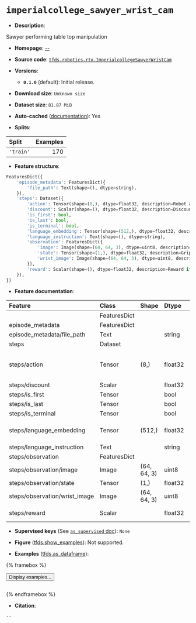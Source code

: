 <div itemscope itemtype="http://schema.org/Dataset">
  <div itemscope itemprop="includedInDataCatalog" itemtype="http://schema.org/DataCatalog">
    <meta itemprop="name" content="TensorFlow Datasets" />
  </div>
  <meta itemprop="name" content="imperialcollege_sawyer_wrist_cam" />
  <meta itemprop="description" content="Sawyer performing table top manipulation&#10;&#10;To use this dataset:&#10;&#10;```python&#10;import tensorflow_datasets as tfds&#10;&#10;ds = tfds.load(&#x27;imperialcollege_sawyer_wrist_cam&#x27;, split=&#x27;train&#x27;)&#10;for ex in ds.take(4):&#10;  print(ex)&#10;```&#10;&#10;See [the guide](https://www.tensorflow.org/datasets/overview) for more&#10;informations on [tensorflow_datasets](https://www.tensorflow.org/datasets).&#10;&#10;" />
  <meta itemprop="url" content="https://www.tensorflow.org/datasets/catalog/imperialcollege_sawyer_wrist_cam" />
  <meta itemprop="sameAs" content="--" />
  <meta itemprop="citation" content="--" />
</div>

# `imperialcollege_sawyer_wrist_cam`


*   **Description**:

Sawyer performing table top manipulation

*   **Homepage**: [--](--)

*   **Source code**:
    [`tfds.robotics.rtx.ImperialcollegeSawyerWristCam`](https://github.com/tensorflow/datasets/tree/master/tensorflow_datasets/robotics/rtx/rtx.py)

*   **Versions**:

    *   **`0.1.0`** (default): Initial release.

*   **Download size**: `Unknown size`

*   **Dataset size**: `81.87 MiB`

*   **Auto-cached**
    ([documentation](https://www.tensorflow.org/datasets/performances#auto-caching)):
    Yes

*   **Splits**:

Split     | Examples
:-------- | -------:
`'train'` | 170

*   **Feature structure**:

```python
FeaturesDict({
    'episode_metadata': FeaturesDict({
        'file_path': Text(shape=(), dtype=string),
    }),
    'steps': Dataset({
        'action': Tensor(shape=(8,), dtype=float32, description=Robot action, consists of 3x delta position in EEF frame, 3x delta ZYX euler angles, 1x gripper open/close, 1x terminate episode.),
        'discount': Scalar(shape=(), dtype=float32, description=Discount if provided, default to 1.),
        'is_first': bool,
        'is_last': bool,
        'is_terminal': bool,
        'language_embedding': Tensor(shape=(512,), dtype=float32, description=Kona language embedding. See https://tfhub.dev/google/universal-sentence-encoder-large/5),
        'language_instruction': Text(shape=(), dtype=string),
        'observation': FeaturesDict({
            'image': Image(shape=(64, 64, 3), dtype=uint8, description=Main camera RGB observation (same as wrist in our case).),
            'state': Tensor(shape=(1,), dtype=float32, description=Gripper state (opened or closed)),
            'wrist_image': Image(shape=(64, 64, 3), dtype=uint8, description=Wrist camera RGB observation.),
        }),
        'reward': Scalar(shape=(), dtype=float32, description=Reward if provided, 1 on final step for demos.),
    }),
})
```

*   **Feature documentation**:

Feature                       | Class        | Shape       | Dtype   | Description
:---------------------------- | :----------- | :---------- | :------ | :----------
                              | FeaturesDict |             |         |
episode_metadata              | FeaturesDict |             |         |
episode_metadata/file_path    | Text         |             | string  | Path to the original data file.
steps                         | Dataset      |             |         |
steps/action                  | Tensor       | (8,)        | float32 | Robot action, consists of 3x delta position in EEF frame, 3x delta ZYX euler angles, 1x gripper open/close, 1x terminate episode.
steps/discount                | Scalar       |             | float32 | Discount if provided, default to 1.
steps/is_first                | Tensor       |             | bool    |
steps/is_last                 | Tensor       |             | bool    |
steps/is_terminal             | Tensor       |             | bool    |
steps/language_embedding      | Tensor       | (512,)      | float32 | Kona language embedding. See https://tfhub.dev/google/universal-sentence-encoder-large/5
steps/language_instruction    | Text         |             | string  | Language Instruction.
steps/observation             | FeaturesDict |             |         |
steps/observation/image       | Image        | (64, 64, 3) | uint8   | Main camera RGB observation (same as wrist in our case).
steps/observation/state       | Tensor       | (1,)        | float32 | Gripper state (opened or closed)
steps/observation/wrist_image | Image        | (64, 64, 3) | uint8   | Wrist camera RGB observation.
steps/reward                  | Scalar       |             | float32 | Reward if provided, 1 on final step for demos.

*   **Supervised keys** (See
    [`as_supervised` doc](https://www.tensorflow.org/datasets/api_docs/python/tfds/load#args)):
    `None`

*   **Figure**
    ([tfds.show_examples](https://www.tensorflow.org/datasets/api_docs/python/tfds/visualization/show_examples)):
    Not supported.

*   **Examples**
    ([tfds.as_dataframe](https://www.tensorflow.org/datasets/api_docs/python/tfds/as_dataframe)):

<!-- mdformat off(HTML should not be auto-formatted) -->

{% framebox %}

<button id="displaydataframe">Display examples...</button>
<div id="dataframecontent" style="overflow-x:auto"></div>
<script>
const url = "https://storage.googleapis.com/tfds-data/visualization/dataframe/imperialcollege_sawyer_wrist_cam-0.1.0.html";
const dataButton = document.getElementById('displaydataframe');
dataButton.addEventListener('click', async () => {
  // Disable the button after clicking (dataframe loaded only once).
  dataButton.disabled = true;

  const contentPane = document.getElementById('dataframecontent');
  try {
    const response = await fetch(url);
    // Error response codes don't throw an error, so force an error to show
    // the error message.
    if (!response.ok) throw Error(response.statusText);

    const data = await response.text();
    contentPane.innerHTML = data;
  } catch (e) {
    contentPane.innerHTML =
        'Error loading examples. If the error persist, please open '
        + 'a new issue.';
  }
});
</script>

{% endframebox %}

<!-- mdformat on -->

*   **Citation**:

```
--
```

